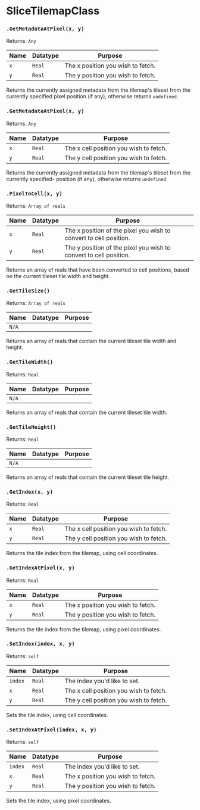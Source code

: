 # SliceTilemapClass

### `.GetMetadataAtPixel(x, y)`

Returns: `Any`

|Name|Datatype|Purpose|
|---|---|---|
|`x`|`Real`|The x position you wish to fetch.|
|`y`|`Real`|The y position you wish to fetch.|

Returns the currently assigned metadata from the tilemap's tileset from the currently specified pixel position (if any), otherwise returns `undefined`.

### `.GetMetadataAtPixel(x, y)`

Returns: `Any`

|Name|Datatype|Purpose|
|---|---|---|
|`x`|`Real`|The x cell position you wish to fetch.|
|`y`|`Real`|The y cell position you wish to fetch.|

Returns the currently assigned metadata from the tilemap's tileset from the currently specified- position (if any), otherwise returns `undefined`.

### `.PixelToCell(x, y)`

Returns: `Array of reals`

|Name|Datatype|Purpose|
|---|---|---|
|`x`|`Real`|The x position of the pixel you wish to convert to cell position.|
|`y`|`Real`|The y position of the pixel you wish to convert to cell position.|

Returns an array of reals that have been converted to cell positions, based on the current tileset tile width and height.

### `.GetTileSize()`

Returns: `Array of reals`

|Name|Datatype|Purpose|
|---|---|---|
|`N/A`||

Returns an array of reals that contain the current tileset tile width and height.

### `.GetTileWidth()`

Returns: `Real`

|Name|Datatype|Purpose|
|---|---|---|
|`N/A`||

Returns an array of reals that contain the current tileset tile width.

### `.GetTileHeight()`

Returns: `Real`

|Name|Datatype|Purpose|
|---|---|---|
|`N/A`||

Returns an array of reals that contain the current tileset tile height.

### `.GetIndex(x, y)`

Returns: `Real`

|Name|Datatype|Purpose|
|---|---|---|
|`x`|`Real`|The x cell position you wish to fetch.|
|`y`|`Real`|The y cell position you wish to fetch.|

Returns the tile index from the tilemap, using cell coordinates.

### `.GetIndexAtPixel(x, y)`

Returns: `Real`

|Name|Datatype|Purpose|
|---|---|---|
|`x`|`Real`|The x position you wish to fetch.|
|`y`|`Real`|The y position you wish to fetch.|

Returns the tile index from the tilemap, using pixel coordinates.

### `.SetIndex(index, x, y)`

Returns: `self`

|Name|Datatype|Purpose|
|---|---|---|
|`index`|`Real`|The index you'd like to set.|
|`x`|`Real`|The x cell position you wish to fetch.|
|`y`|`Real`|The y cell position you wish to fetch.|

Sets the tile index, using cell coordinates.

### `.SetIndexAtPixel(index, x, y)`

Returns: `self`

|Name|Datatype|Purpose|
|---|---|---|
|`index`|`Real`|The index you'd like to set.|
|`x`|`Real`|The x position you wish to fetch.|
|`y`|`Real`|The y position you wish to fetch.|

Sets the tile index, using pixel coordinates.